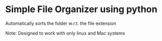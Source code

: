 # Simple File Organizer using python
Automatically sorts the folder w.r.t. the file extension

Note: Designed to work with only linux and Mac systems
